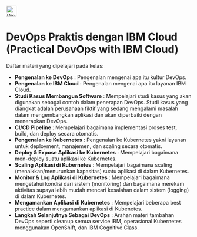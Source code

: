 [<img align="center" alt="Dicoding | Website" height="28px" src="https://yt3.ggpht.com/ytc/AAUvwnh_yP5MtJhKLCKH3d0_ORzDrPZ5va-pupC1Wye9Lg=s900-c-k-c0x00ffffff-no-rj" />](https://www.dicoding.com/academies/256)&ensp;  
# DevOps Praktis dengan IBM Cloud (Practical DevOps with IBM Cloud)  

Daftar materi yang dipelajari pada kelas:
* **Pengenalan ke DevOps** : Pengenalan mengenai apa itu kultur DevOps. 
* **Pengenalan ke IBM Cloud** : Pengenalan mengenai apa itu layanan IBM Cloud. 
* **Studi Kasus Membangun Software** : Mempelajari studi kasus yang akan digunakan sebagai contoh dalam penerapan DevOps. Studi kasus yang diangkat adalah perusahaan fiktif yang sedang mengalami masalah dalam mengembangkan aplikasi dan akan diperbaiki dengan menerapkan DevOps. 
* **CI/CD Pipeline** : Mempelajari bagaimana implementasi proses test, build, dan deploy secara otomatis. 
* **Pengenalan ke Kubernetes** : Pengenalan ke Kubernetes yakni layanan untuk deployment, manajemen, dan scaling secara otomatis.  
* **Deploy & Expose Aplikasi ke Kubernetes** : Mempelajari bagaimana men-deploy suatu aplikasi ke Kubernetes. 
* **Scaling Aplikasi di Kubernetes** : Mempelajari bagaimana scaling (menaikkan/menurunkan kapasitas) suatu aplikasi di dalam Kubernetes. 
* **Monitor & Log Aplikasi di Kubernetes** : Mempelajari bagaimana mengetahui kondisi dari sistem (monitoring) dan bagaimana merekam aktivitas supaya lebih mudah mencari kesalahan dalam sistem (logging) di dalam Kubernetes.  
* **Mengamankan Aplikasi di Kubernetes** : Mempelajari beberapa best practice dalam mengamankan aplikasi di Kubenetes. 
* **Langkah Selanjutnya Sebagai DevOps** : Arahan materi tambahan DevOps seperti cleanup semua service IBM, operasional Kubernetes menggunakan OpenShift, dan IBM Cognitive Class. 
